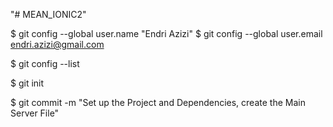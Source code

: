 "# MEAN_IONIC2" 

$ git config --global user.name "Endri Azizi"
$ git config --global user.email endri.azizi@gmail.com

$ git config --list

$ git init

$ git commit -m "Set up the Project and Dependencies, create the Main Server File"
